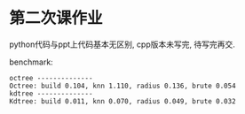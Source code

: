 # 第二次课作业
python代码与ppt上代码基本无区别, cpp版本未写完, 待写完再交.

benchmark:
```
octree --------------
Octree: build 0.104, knn 1.110, radius 0.136, brute 0.054
kdtree --------------
Kdtree: build 0.011, knn 0.070, radius 0.049, brute 0.032
```